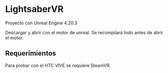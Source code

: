 # LightsaberVR

Proyecto con Unreal Engine 4.20.3

Descargar y abrir con el motor de unreal. Se recompilará todo antes de abrir el motor.

## Requerimientos

Para probar con el HTC VIVE se requiere SteamVR.
